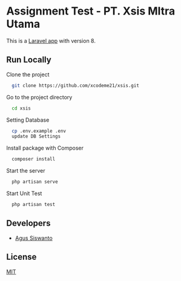 
# Assignment Test - PT. Xsis MItra Utama

This is a [Laravel app](https://laravel.com/) with version 8.


## Run Locally

Clone the project

```bash
  git clone https://github.com/xcodeme21/xsis.git
```

Go to the project directory

```bash
  cd xsis
```

Setting Database

```bash
  cp .env.example .env
  update DB Settings
```

Install package with Composer

```bash
  composer install
```

Start the server

```bash
  php artisan serve
```

Start Unit Test

```bash
  php artisan test
```


## Developers

- [Agus Siswanto](mailto:xcodeme21@gmail.com)


## License

[MIT](https://choosealicense.com/licenses/mit/)


